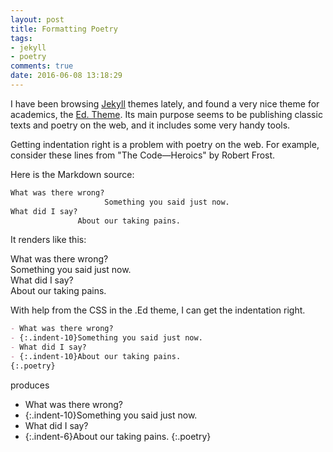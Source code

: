 ```yaml
---
layout: post
title: Formatting Poetry
tags:
- jekyll
- poetry 
comments: true
date: 2016-06-08 13:18:29
---
```


I have been browsing [Jekyll](http://jekyllrb.com/) themes lately, and found a very nice theme for academics, the [Ed. Theme](http://elotroalex.github.io/ed/documentation/#bibliographies). Its main purpose seems to be publishing classic texts and poetry on the web, and it includes some very handy tools. 

Getting indentation right is a problem with poetry on the web. For example, consider these lines from "The Code—Heroics" by Robert Frost.

Here is the Markdown source:

``` markdown
What was there wrong?
                     Something you said just now.
What did I say?
               About our taking pains.
```

It renders like this:

What was there wrong?  
                     Something you said just now.  
What did I say?  
               About our taking pains.

With help from the CSS in the .Ed theme, I can get the indentation right.

``` markdown
- What was there wrong?
- {:.indent-10}Something you said just now.
- What did I say?
- {:.indent-10}About our taking pains.
{:.poetry}
```

produces

- What was there wrong?
- {:.indent-10}Something you said just now.
- What did I say?
- {:.indent-6}About our taking pains.
{:.poetry}

